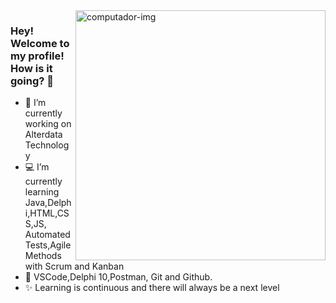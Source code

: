 <img src="https://user-images.githubusercontent.com/86562591/156814021-78cf3421-9e01-4069-9cdf-26f208f4b01d.png" min-width="400px" max-width="400px" width="400px" align="right" alt="computador-img">



### Hey! Welcome to my profile! How is it going? 👋

- 🔭 I’m currently working on Alterdata Technology
- 💻 I’m currently learning Java,Delphi,HTML,CSS,JS, Automated Tests,Agile Methods with Scrum and Kanban
- 🔧 VSCode,Delphi 10,Postman, Git and Github.
- ✨ Learning is continuous and there will always be a next level
